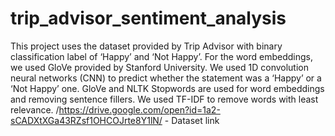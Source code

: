 # trip_advisor_sentiment_analysis
This project uses the dataset provided by Trip Advisor with binary classification label of ‘Happy’ and ‘Not Happy’. For the word embeddings, we used GloVe provided by Stanford University. We used 1D convolution neural networks (CNN) to predict whether the statement was a ‘Happy’ or a ‘Not Happy’ one. GloVe and NLTK Stopwords are used for word embeddings and removing sentence fillers. We used TF-IDF to remove words with least relevance.
/https://drive.google.com/open?id=1a2-sCADXtXGa43RZsf1OHCOJrte8Y1lN/ - Dataset link
